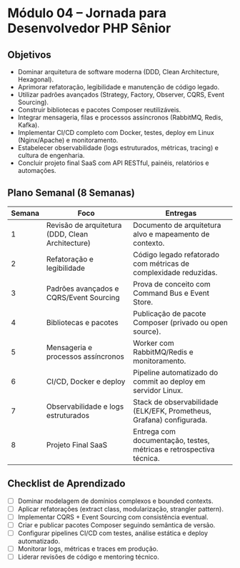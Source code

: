 # Módulo 04 – Jornada para Desenvolvedor PHP Sênior

## Objetivos
- Dominar arquitetura de software moderna (DDD, Clean Architecture, Hexagonal).
- Aprimorar refatoração, legibilidade e manutenção de código legado.
- Utilizar padrões avançados (Strategy, Factory, Observer, CQRS, Event Sourcing).
- Construir bibliotecas e pacotes Composer reutilizáveis.
- Integrar mensageria, filas e processos assíncronos (RabbitMQ, Redis, Kafka).
- Implementar CI/CD completo com Docker, testes, deploy em Linux (Nginx/Apache) e monitoramento.
- Estabelecer observabilidade (logs estruturados, métricas, tracing) e cultura de engenharia.
- Concluir projeto final SaaS com API RESTful, painéis, relatórios e automações.

## Plano Semanal (8 Semanas)

| Semana | Foco | Entregas |
| ------ | ---- | -------- |
| 1 | Revisão de arquitetura (DDD, Clean Architecture) | Documento de arquitetura alvo e mapeamento de contexto. |
| 2 | Refatoração e legibilidade | Código legado refatorado com métricas de complexidade reduzidas. |
| 3 | Padrões avançados e CQRS/Event Sourcing | Prova de conceito com Command Bus e Event Store. |
| 4 | Bibliotecas e pacotes | Publicação de pacote Composer (privado ou open source). |
| 5 | Mensageria e processos assíncronos | Worker com RabbitMQ/Redis e monitoramento. |
| 6 | CI/CD, Docker e deploy | Pipeline automatizado do commit ao deploy em servidor Linux. |
| 7 | Observabilidade e logs estruturados | Stack de observabilidade (ELK/EFK, Prometheus, Grafana) configurada. |
| 8 | Projeto Final SaaS | Entrega com documentação, testes, métricas e retrospectiva técnica. |

## Checklist de Aprendizado
- [ ] Dominar modelagem de domínios complexos e bounded contexts.
- [ ] Aplicar refatorações (extract class, modularização, strangler pattern).
- [ ] Implementar CQRS + Event Sourcing com consistência eventual.
- [ ] Criar e publicar pacotes Composer seguindo semântica de versão.
- [ ] Configurar pipelines CI/CD com testes, análise estática e deploy automatizado.
- [ ] Monitorar logs, métricas e traces em produção.
- [ ] Liderar revisões de código e mentoring técnico.
